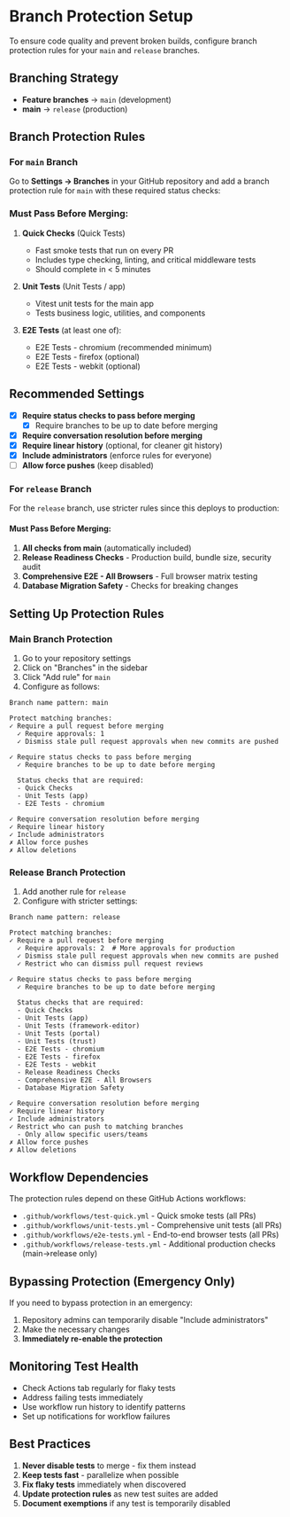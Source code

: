 # Branch Protection Setup

To ensure code quality and prevent broken builds, configure branch protection rules for your `main` and `release` branches.

## Branching Strategy

- **Feature branches** → `main` (development)
- **main** → `release` (production)

## Branch Protection Rules

### For `main` Branch

Go to **Settings → Branches** in your GitHub repository and add a branch protection rule for `main` with these required status checks:

### Must Pass Before Merging:

1. **Quick Checks** (Quick Tests)

   - Fast smoke tests that run on every PR
   - Includes type checking, linting, and critical middleware tests
   - Should complete in < 5 minutes

2. **Unit Tests** (Unit Tests / app)

   - Vitest unit tests for the main app
   - Tests business logic, utilities, and components

3. **E2E Tests** (at least one of):
   - E2E Tests - chromium (recommended minimum)
   - E2E Tests - firefox (optional)
   - E2E Tests - webkit (optional)

## Recommended Settings

- [x] **Require status checks to pass before merging**
  - [x] Require branches to be up to date before merging
- [x] **Require conversation resolution before merging**
- [x] **Require linear history** (optional, for cleaner git history)
- [x] **Include administrators** (enforce rules for everyone)
- [ ] **Allow force pushes** (keep disabled)

### For `release` Branch

For the `release` branch, use stricter rules since this deploys to production:

#### Must Pass Before Merging:

1. **All checks from main** (automatically included)
2. **Release Readiness Checks** - Production build, bundle size, security audit
3. **Comprehensive E2E - All Browsers** - Full browser matrix testing
4. **Database Migration Safety** - Checks for breaking changes

## Setting Up Protection Rules

### Main Branch Protection

1. Go to your repository settings
2. Click on "Branches" in the sidebar
3. Click "Add rule" for `main`
4. Configure as follows:

```
Branch name pattern: main

Protect matching branches:
✓ Require a pull request before merging
  ✓ Require approvals: 1
  ✓ Dismiss stale pull request approvals when new commits are pushed

✓ Require status checks to pass before merging
  ✓ Require branches to be up to date before merging

  Status checks that are required:
  - Quick Checks
  - Unit Tests (app)
  - E2E Tests - chromium

✓ Require conversation resolution before merging
✓ Require linear history
✓ Include administrators
✗ Allow force pushes
✗ Allow deletions
```

### Release Branch Protection

1. Add another rule for `release`
2. Configure with stricter settings:

```
Branch name pattern: release

Protect matching branches:
✓ Require a pull request before merging
  ✓ Require approvals: 2  # More approvals for production
  ✓ Dismiss stale pull request approvals when new commits are pushed
  ✓ Restrict who can dismiss pull request reviews

✓ Require status checks to pass before merging
  ✓ Require branches to be up to date before merging

  Status checks that are required:
  - Quick Checks
  - Unit Tests (app)
  - Unit Tests (framework-editor)
  - Unit Tests (portal)
  - Unit Tests (trust)
  - E2E Tests - chromium
  - E2E Tests - firefox
  - E2E Tests - webkit
  - Release Readiness Checks
  - Comprehensive E2E - All Browsers
  - Database Migration Safety

✓ Require conversation resolution before merging
✓ Require linear history
✓ Include administrators
✓ Restrict who can push to matching branches
  - Only allow specific users/teams
✗ Allow force pushes
✗ Allow deletions
```

## Workflow Dependencies

The protection rules depend on these GitHub Actions workflows:

- `.github/workflows/test-quick.yml` - Quick smoke tests (all PRs)
- `.github/workflows/unit-tests.yml` - Comprehensive unit tests (all PRs)
- `.github/workflows/e2e-tests.yml` - End-to-end browser tests (all PRs)
- `.github/workflows/release-tests.yml` - Additional production checks (main→release only)

## Bypassing Protection (Emergency Only)

If you need to bypass protection in an emergency:

1. Repository admins can temporarily disable "Include administrators"
2. Make the necessary changes
3. **Immediately re-enable the protection**

## Monitoring Test Health

- Check Actions tab regularly for flaky tests
- Address failing tests immediately
- Use workflow run history to identify patterns
- Set up notifications for workflow failures

## Best Practices

1. **Never disable tests** to merge - fix them instead
2. **Keep tests fast** - parallelize when possible
3. **Fix flaky tests** immediately when discovered
4. **Update protection rules** as new test suites are added
5. **Document exemptions** if any test is temporarily disabled
